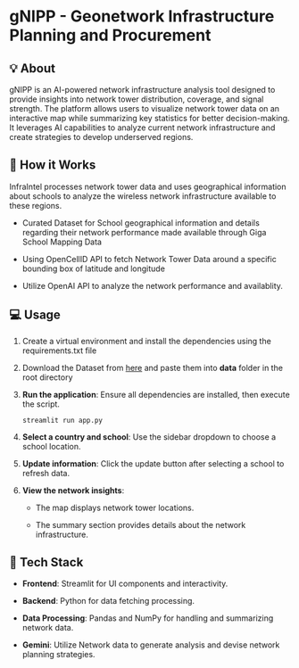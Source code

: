 # gNIPP - Geonetwork Infrastructure Planning and Procurement
## 💡 About

gNIPP is an AI-powered network infrastructure analysis tool designed to provide insights into network tower distribution, coverage, and signal strength. The platform allows users to visualize network tower data on an interactive map while summarizing key statistics for better decision-making. It leverages AI capabilities to analyze current network infrastructure and create strategies to develop underserved regions.

## 🔎 How it Works

InfraIntel processes network tower data and uses geographical information about schools to analyze the wireless network infrastructure available to these regions.

- Curated Dataset for School geographical information and details regarding their network performance made available through Giga School Mapping Data
  
- Using OpenCellID API to fetch Network Tower Data around a specific bounding box of latitude and longitude
    
- Utilize OpenAI API to analyze the network performance and availablity.
    

## 💻 Usage

1. Create a virtual environment and install the dependencies using the requirements.txt file
2. Download the Dataset from [here](https://drive.google.com/drive/folders/1gliQCbbAX8s4cyq0gpQKvZjnMpbnEPiI) and paste them into **data** folder in the root directory
3. **Run the application**: Ensure all dependencies are installed, then execute the script.
    
    ```
    streamlit run app.py
    ```
    
4. **Select a country and school**: Use the sidebar dropdown to choose a school location.
5. **Update information**: Click the update button after selecting a school to refresh data. 
6. **View the network insights**:
    
    - The map displays network tower locations.
        
    - The summary section provides details about the network infrastructure.
        
    

## 🧰 Tech Stack

- **Frontend**: Streamlit for UI components and interactivity.
    
- **Backend**: Python for data fetching processing.
    
- **Data Processing**: Pandas and NumPy for handling and summarizing network data.

- **Gemini**: Utilize Network data to generate analysis and devise network planning strategies.

